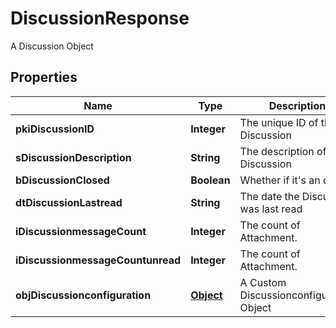 

# DiscussionResponse

A Discussion Object

## Properties

| Name | Type | Description | Notes |
|------------ | ------------- | ------------- | -------------|
|**pkiDiscussionID** | **Integer** | The unique ID of the Discussion |  |
|**sDiscussionDescription** | **String** | The description of the Discussion |  |
|**bDiscussionClosed** | **Boolean** | Whether if it&#39;s an closed |  |
|**dtDiscussionLastread** | **String** | The date the Discussion was last read |  [optional] |
|**iDiscussionmessageCount** | **Integer** | The count of Attachment. |  |
|**iDiscussionmessageCountunread** | **Integer** | The count of Attachment. |  |
|**objDiscussionconfiguration** | [**Object**](Object.md) | A Custom Discussionconfiguration Object |  [optional] |



